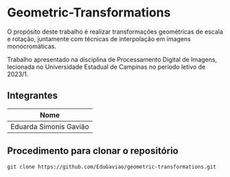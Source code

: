 # Geometric-Transformations

O propósito deste trabalho é realizar transformações geométricas de escala e rotação, juntamente com técnicas de interpolação em imagens monocromáticas.
 
Trabalho apresentado na disciplina de Processamento Digital de Imagens, lecionada no Universidade Estadual de Campinas no período letivo de 2023/1.

## Integrantes 
| Nome |
|--|
|Eduarda Simonis Gavião |

 
 ## Procedimento para clonar o repositório
```
git clone https://github.com/EduGaviao/geometric-transformations.git
```
